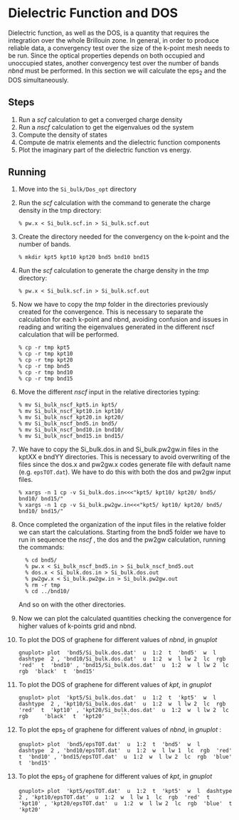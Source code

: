 # Dielectric Function and DOS

Dielectric function, as well as the DOS, is a quantity that requires the integration over the whole Brillouin zone. In general, in order to produce reliable data, a convergency test over the size of the k-point mesh needs to be run. Since the optical properties depends on both occupied and unoccupied states, another convergency test over the number of bands *nbnd* must be performed. In this section we will calculate the eps<sub>2</sub> and the DOS simultaneously.

## Steps

 1. Run a *scf* calculation to get a converged charge density
 2. Run a *nscf* calculation to get the eigenvalues od the system
 3. Compute the density of states
 4. Compute de matrix elements and the dielectric function  components 
 5. Plot the imaginary part of the dielectric function vs energy.

## Running

 1. Move into the `Si_bulk/Dos_opt` directory
 2. Run the *scf* calculation with the command to generate the charge density in the tmp directory:
    ```
    % pw.x < Si_bulk.scf.in > Si_bulk.scf.out
    ```
 3. Create the directory needed for the convergency on the k-point and the number of bands.
    ```
    % mkdir kpt5 kpt10 kpt20 bnd5 bnd10 bnd15
    ``` 
 4. Run the *scf* calculation to generate the charge density in the *tmp* directory:
    ```
    % pw.x < Si_bulk.scf.in > Si_bulk.scf.out
    ```  
 5. Now we have to copy the *tmp* folder in the directories previously created for the convergence. This is necessary to separate the calculation for each k-point and nbnd, avoiding confusion and issues in reading and writing the eigenvalues generated in the different nscf calculation that will be performed.
    ```
    % cp -r tmp kpt5
    % cp -r tmp kpt10
    % cp -r tmp kpt20
    % cp -r tmp bnd5
    % cp -r tmp bnd10
    % cp -r tmp bnd15
    ```   
 6. Move the different *nscf* input in the relative directories typing:
    ```
    % mv Si_bulk_nscf_kpt5.in kpt5/
    % mv Si_bulk_nscf_kpt10.in kpt10/
    % mv Si_bulk_nscf_kpt20.in kpt20/
    % mv Si_bulk_nscf_bnd5.in bnd5/
    % mv Si_bulk_nscf_bnd10.in bnd10/
    % mv Si_bulk_nscf_bnd15.in bnd15/
    ```
 7. We have to copy the Si_bulk.dos.in and Si_bulk.pw2gw.in files in the kptXX e bndYY directories. This is necessary to avoid overwriting of the files since the dos.x and pw2gw.x codes generate file with default name (e.g. `epsTOT.dat`). We have to do this with both the dos and pw2gw input files.
    ```
    % xargs -n 1 cp -v Si_bulk.dos.in<<<"kpt5/ kpt10/ kpt20/ bnd5/ bnd10/ bnd15/"
    % xargs -n 1 cp -v Si_bulk.pw2gw.in<<<"kpt5/ kpt10/ kpt20/ bnd5/ bnd10/ bnd15/"
    ```
 
 8. Once completed the organization of the input files in the relative folder we can start the calculations. Starting from the bnd5 folder we have to run in sequence the *nscf* , the dos and the pw2gw calculation, running the commands:
    ```
      % cd bnd5/
      % pw.x < Si_bulk_nscf_bnd5.in > Si_bulk_nscf_bnd5.out
      % dos.x < Si_bulk.dos.in > Si_bulk.dos.out
      % pw2gw.x < Si_bulk.pw2gw.in > Si_bulk.pw2gw.out
      % rm -r tmp
      % cd ../bnd10/
    ```
    And so on with the other directories.
 9. Now we can plot the calculated quantities checking the convergence for higher values of k-points grid and nbnd.
 10. To plot the DOS of graphene for different values of *nbnd*,  in *gnuplot* 
     ```
     gnuplot> plot  'bnd5/Si_bulk.dos.dat'  u  1:2  t  'bnd5'  w  l  dashtype  2 , 'bnd10/Si_bulk.dos.dat'  u  1:2  w  l lw 2  lc  rgb  'red'  t  'bnd10' , 'bnd15/Si_bulk.dos.dat'  u  1:2  w  l lw 2  lc  rgb  'black'  t  'bnd15'
     ```
  
 11. To plot the DOS of graphene for different values of *kpt*,  in *gnuplot* 

     ```    
     gnuplot> plot  'kpt5/Si_bulk.dos.dat'  u  1:2  t  'kpt5'  w  l  dashtype  2 , 'kpt10/Si_bulk.dos.dat'  u  1:2  w  l lw 2  lc  rgb  'red'  t  'kpt10' , 'kpt20/Si_bulk.dos.dat'  u  1:2  w  l lw 2  lc  rgb     'black'  t  'kpt20'     ```
 12.  To plot the  eps<sub>2</sub> of graphene for different values of *nbnd*,  in *gnuplot* :
         ```   
        gnuplot> plot  'bnd5/epsTOT.dat'  u  1:2  t  'bnd5'  w  l    dashtype  2 , 'bnd10/epsTOT.dat'  u  1:2  w  l lw 1  lc  rgb  'red'  t  'bnd10' , 'bnd15/epsTOT.dat'  u  1:2  w  l lw 2  lc  rgb  'blue'  t  'bnd15'
       ```  

 13. To plot the  eps<sub>2</sub> of graphene for different values of *kpt*,  in *gnuplot*
     ```   
     gnuplot> plot  'kpt5/epsTOT.dat'  u  1:2  t  'kpt5'  w  l  dashtype  2 , 'kpt10/epsTOT.dat'  u  1:2  w  l lw 1  lc  rgb  'red'  t  'kpt10' , 'kpt20/epsTOT.dat'  u  1:2  w  l lw 2  lc  rgb  'blue'  t  'kpt20' 
      ```  
